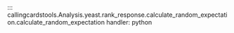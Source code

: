 ::: callingcardstools.Analysis.yeast.rank_response.calculate_random_expectation.calculate_random_expectation
    handler: python